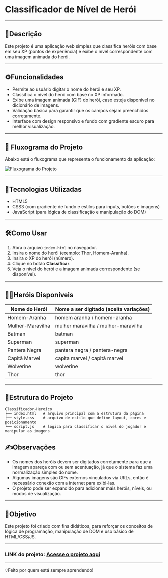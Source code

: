 # Classificador de Nível de Herói
---
## 📌Descrição

Este projeto é uma aplicação web simples que classifica heróis com base em seu XP
(pontos de experiẽncia) e exibe o nível correspondente com uma imagem animada do herói.

---

## ⚙️Funcionalidades

- Permite ao usuário digitar o nome do herói e seu XP.
- Classifica o nível do herói com base no XP informado.
- Exibe uma imagem animada (GIF) do herói, caso esteja disponível no dicionário de imagens.
- Validação básica para garantir que os campos sejam preenchidos corretamente.
- Interface com design responsivo e fundo com gradiente escuro para melhor visualização.

---
## 🔄 Fluxograma do Projeto

Abaixo está o fluxograma que representa o funcionamento da aplicação:

![Fluxograma do Projeto](/home/linux/projetos-dio/Classificador-heroico/assets/fluxograma.png)

---

## 🧠Tecnologias Utilizadas

- HTML5
- CSS3 (com gradiente de fundo e estilos para inputs, botões e imagens)
- JavaScript (para lógica de classificação e manipulação do DOM)

---

## 🛠️Como Usar

1. Abra o arquivo `index.html` no navegador.
2. Insira o nome do herói (exemplo: Thor, Homem-Aranha).
3. Insira o XP do herói (número).
4. Clique no botão **Classificar**.
5. Veja o nível do herói e a imagem animada correspondente (se disponível).

---

## 🦸‍♂️Heróis Disponíveis

| Nome do Herói        | Nome a ser digitado (aceita variações)         |
|----------------------|-------------------------------------------------|
| Homem-Aranha         | homem aranha / homem-aranha                     |
| Mulher-Maravilha     | mulher maravilha / mulher-maravilha             |
| Batman               | batman                                          |
| Superman             | superman                                        |
| Pantera Negra        | pantera negra / pantera-negra                   |
| Capitã Marvel        | capita marvel / capitã marvel                   |
| Wolverine            | wolverine                                       |
| Thor                 | thor                                            |


---

## 📁Estrutura do Projeto

```
Classificador-Heroico
├── index.html   # arquivo principal com a estrutura da página
├── style.css    # arquivo de estilo que define layout, cores e posicionamento
└── script.js    # lógica para classificar o nível do jogador e manipular as imagens

```

## ✍️Observações

- Os nomes dos heróis devem ser digitados corretamente para que a imagem apareça com ou sem acentuação,
já que o sistema faz uma normalização simples do nome.
- Algumas imagens são GIFs externos vinculados via URLs, então é necessário conexão com a internet
para exibi-las.
- O projeto pode ser expandido para adicionar mais heróis, níveis, ou modos de visualização.


---
## 🎯Objetivo

Este projeto foi criado com fins didáticos, para reforçar os conceitos de lógica de programação,
manipulação de DOM e uso básico de HTML/CSS/JS.


---
### LINK do projeto: <a href="https://jefersonmanso.github.io/Classificador_De_Nivel_De_Heroi" target="_blank">Acesse o projeto aqui</a>

---

💡Feito por quem está sempre aprendendo!
